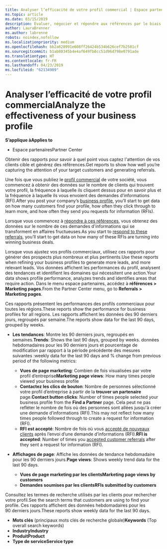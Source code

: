 ```yaml
---
title: Analyser l’efficacité de votre profil commercial | Espace partenaires
ms.topic: article
ms.date: 03/15/2019
description: Évaluer, négocier et répondre aux références par le biais de l'Espace partenaires.
author: LauraBrenner
ms.author: labrenne
robots: noindex,nofollow
ms.localizationpriority: medium
ms.openlocfilehash: bb2a628991e608ff26424b534b626cef7b2581cf
ms.sourcegitcommit: b1ab80345b4e4af649fb8cc51d96d798e0791ade
ms.translationtype: HT
ms.contentlocale: fr-FR
ms.lasthandoff: 04/23/2019
ms.locfileid: "62134909"
---
```

# <a name="analyze-the-effectiveness-of-your-business-profile"></a><span data-ttu-id="74557-103">Analyser l’efficacité de votre profil commercial</span><span class="sxs-lookup"><span data-stu-id="74557-103">Analyze the effectiveness of your business profile</span></span>
<!-- 
https://go.microsoft.com/fwlink/?linkid=849120
-->

<span data-ttu-id="74557-104">**S’applique à**</span><span class="sxs-lookup"><span data-stu-id="74557-104">**Applies to**</span></span>

-  <span data-ttu-id="74557-105">Espace partenaires</span><span class="sxs-lookup"><span data-stu-id="74557-105">Partner Center</span></span>

<span data-ttu-id="74557-106">Obtenir des rapports pour savoir à quel point vous captez l'attention de vos clients cible et générez des références.</span><span class="sxs-lookup"><span data-stu-id="74557-106">Get reports to show how well you’re capturing the attention of your target customers and generating referrals.</span></span>

<span data-ttu-id="74557-107">Une fois que vous publiez le [profil commercial](create-a-marketing-profile.md) de votre société, vous commencez à obtenir des données sur le nombre de clients qui trouvent votre profil, la fréquence à laquelle ils cliquent dessus pour en savoir plus et la fréquence à laquelle ils vous envoient des demandes d’informations (RFI).</span><span class="sxs-lookup"><span data-stu-id="74557-107">After you post your company’s [business profile](create-a-marketing-profile.md), you’ll start to get data on how many customers find your profile, how often they click through to learn more, and how often they send you requests for information (RFIs).</span></span> 

<span data-ttu-id="74557-108">Lorsque vous commencez à [répondre à ces références](responding-to-referrals.md), vous obtenez des données sur le nombre de ces demandes d'informations qui se transforment en affaires fructueuses.</span><span class="sxs-lookup"><span data-stu-id="74557-108">As you start to [respond to these referrals](responding-to-referrals.md), you’ll start to get data on how many of these RFIs are turning into winning business deals.</span></span>

<span data-ttu-id="74557-109">Lorsque vous ajustez vos profils commerciaux, utilisez ces rapports pour générer des prospects plus nombreux et plus pertinents.</span><span class="sxs-lookup"><span data-stu-id="74557-109">Use these reports when refining your business profiles to generate more leads, and more relevant leads.</span></span> <span data-ttu-id="74557-110">Vos données affichent les performances du profil, analysent des tendances et identifient les domaines qui nécessitent une action.</span><span class="sxs-lookup"><span data-stu-id="74557-110">Your data shows profile performance, analyzes trends and identifies areas that require action.</span></span> <span data-ttu-id="74557-111">Dans le menu espace partenaires, accédez à **références > Marketing pages**.</span><span class="sxs-lookup"><span data-stu-id="74557-111">From the Partner Center menu, go to **Referrals > Marketing pages**.</span></span>

<span data-ttu-id="74557-112">Ces rapports présentent les performances des profils commerciaux pour toutes les régions.</span><span class="sxs-lookup"><span data-stu-id="74557-112">These reports show the performance for business profiles for all regions.</span></span> <span data-ttu-id="74557-113">Les rapports affichent les données des 90 derniers jours, regroupés par semaine.</span><span class="sxs-lookup"><span data-stu-id="74557-113">The reports show data for the last 90 days, grouped by weeks.</span></span>

*  <span data-ttu-id="74557-114">**Les tendances**: Montre les 90 derniers jours, regroupés en semaines.</span><span class="sxs-lookup"><span data-stu-id="74557-114">**Trends**: Shows the last 90 days, grouped by weeks.</span></span> <span data-ttu-id="74557-115">données hebdomadaires pour les 90 derniers jours et pourcentage de modification par rapport à la période précédente des mesures suivantes :</span><span class="sxs-lookup"><span data-stu-id="74557-115">weekly data for the last 90 days and % change from previous period of the following metrics:</span></span>

   * <span data-ttu-id="74557-116">**Vues de page marketing**: Combien de fois visualisées par votre profil d’entreprise</span><span class="sxs-lookup"><span data-stu-id="74557-116">**Marketing page views**: How many times people viewed your business profile</span></span>
   * <span data-ttu-id="74557-117">**Contactez les clics de bouton**: Nombre de personnes sélectionné votre profil d’entreprise à partir de la **trouver un partenaire** page.</span><span class="sxs-lookup"><span data-stu-id="74557-117">**Contact button clicks**: Number of times people selected your business profile from the **Find a Partner** page.</span></span> <span data-ttu-id="74557-118">Cela peut ne pas refléter le nombre de fois où des personnes sont allées jusqu'à créer une demande d’informations (RFI).</span><span class="sxs-lookup"><span data-stu-id="74557-118">This may not reflect how many times people followed through to create a request for information (RFI).</span></span>
   * <span data-ttu-id="74557-119">**RFI est accepté**: Nombre de fois où vous [accepté de nouveaux clients](responding-to-referrals.md) après l’envoi d’une demande d’informations (RFI).</span><span class="sxs-lookup"><span data-stu-id="74557-119">**RFI is accepted**: Number of times you [accepted customer referrals](responding-to-referrals.md) after they sent a request for information (RFI).</span></span>


*  <span data-ttu-id="74557-120">**Affichages de page**: Affiche les données de tendance hebdomadaire pour les 90 derniers jours.</span><span class="sxs-lookup"><span data-stu-id="74557-120">**Page views**: Shows weekly trend data for the last 90 days.</span></span>
   *  <span data-ttu-id="74557-121">**Vues de page marketing par les clients**</span><span class="sxs-lookup"><span data-stu-id="74557-121">**Marketing page views by customers**</span></span>
   *  <span data-ttu-id="74557-122">**Demandes soumises par les clients**</span><span class="sxs-lookup"><span data-stu-id="74557-122">**RFIs submitted by customers**</span></span>

<span data-ttu-id="74557-123">Consultez les termes de recherche utilisés par les clients pour rechercher votre profil.</span><span class="sxs-lookup"><span data-stu-id="74557-123">See the search terms that customers are using to find your profile.</span></span> <span data-ttu-id="74557-124">Ces rapports affichent des données hebdomadaires pour les 90 derniers jours.</span><span class="sxs-lookup"><span data-stu-id="74557-124">These reports show weekly data for the last 90 days.</span></span>

*  <span data-ttu-id="74557-125">**Mots clés** (principaux mots clés de recherche globale)</span><span class="sxs-lookup"><span data-stu-id="74557-125">**Keywords** (Top overall search keywords)</span></span> 
*  <span data-ttu-id="74557-126">**Industry**</span><span class="sxs-lookup"><span data-stu-id="74557-126">**Industry**</span></span>
*  <span data-ttu-id="74557-127">**Produit**</span><span class="sxs-lookup"><span data-stu-id="74557-127">**Product**</span></span>
*  <span data-ttu-id="74557-128">**Type de service**</span><span class="sxs-lookup"><span data-stu-id="74557-128">**Service type**</span></span>

